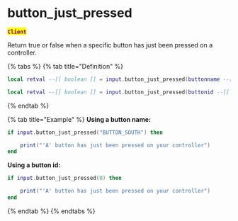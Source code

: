 # button\_just\_pressed

<mark style="color:purple;">**`Client`**</mark>

Return true or false when a specific button has just been pressed on a controller.

{% tabs %}
{% tab title="Definition" %}
```lua
local retval --[[ boolean ]] = input.button_just_pressed(buttonname --[[ string ]])
```

```lua
local retval --[[ boolean ]] = input.button_just_pressed(buttonid --[[ integer ]])
```
{% endtab %}

{% tab title="Example" %}
**Using a button name:**

```lua
if input.button_just_pressed("BUTTON_SOUTH") then

    print("'A' button has just been pressed on your controller")
end
```

**Using a button id:**

```lua
if input.button_just_pressed(0) then

    print("'A' button has just been pressed on your controller")
end
```
{% endtab %}
{% endtabs %}
